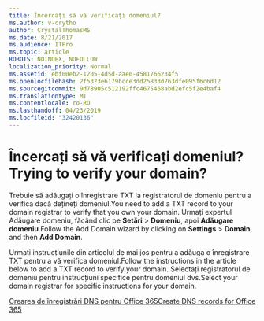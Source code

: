 ```yaml
---
title: Încercați să vă verificați domeniul?
ms.author: v-crytho
author: CrystalThomasMS
ms.date: 8/21/2017
ms.audience: ITPro
ms.topic: article
ROBOTS: NOINDEX, NOFOLLOW
localization_priority: Normal
ms.assetid: ebf00eb2-1205-4d5d-aae0-4581766234f5
ms.openlocfilehash: 2f5323e6179bcce3dd25833d263dfe095f6c6d12
ms.sourcegitcommit: 9d78905c512192ffc4675468abd2efc5f2e4baf4
ms.translationtype: MT
ms.contentlocale: ro-RO
ms.lasthandoff: 04/23/2019
ms.locfileid: "32420136"
---
```

# <a name="trying-to-verify-your-domain"></a><span data-ttu-id="f076f-102">Încercați să vă verificați domeniul?</span><span class="sxs-lookup"><span data-stu-id="f076f-102">Trying to verify your domain?</span></span>

<span data-ttu-id="f076f-103">Trebuie să adăugați o înregistrare TXT la registratorul de domeniu pentru a verifica dacă dețineți domeniul.</span><span class="sxs-lookup"><span data-stu-id="f076f-103">You need to add a TXT record to your domain registrar to verify that you own your domain.</span></span> <span data-ttu-id="f076f-104">Urmați expertul Adăugare domeniu, făcând clic pe **Setări** \> **Domeniu**, apoi **Adăugare domeniu**.</span><span class="sxs-lookup"><span data-stu-id="f076f-104">Follow the Add Domain wizard by clicking on **Settings** \> **Domain**, and then **Add Domain**.</span></span> 
  
<span data-ttu-id="f076f-105">Urmați instrucțiunile din articolul de mai jos pentru a adăuga o înregistrare TXT pentru a vă verifica domeniul.</span><span class="sxs-lookup"><span data-stu-id="f076f-105">Follow the instructions in the article below to add a TXT record to verify your domain.</span></span> <span data-ttu-id="f076f-106">Selectați registratorul de domeniu pentru instrucțiuni specifice pentru domeniul dvs.</span><span class="sxs-lookup"><span data-stu-id="f076f-106">Select your domain registrar for specific instructions for your domain.</span></span>
  
[<span data-ttu-id="f076f-107">Crearea de înregistrări DNS pentru Office 365</span><span class="sxs-lookup"><span data-stu-id="f076f-107">Create DNS records for Office 365</span></span>](https://support.office.com/article/Create-DNS-records-for-Office-365-when-you-manage-your-DNS-records-B0F3FDCA-8A80-4E8E-9EF3-61E8A2A9AB23.aspx)
  

